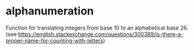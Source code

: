 # alphanumeration
Function for translating integers from base 10 to an alphabetical base 26.
(see https://english.stackexchange.com/questions/300389/is-there-a-proper-name-for-counting-with-letters)

